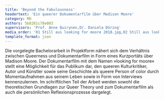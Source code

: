 ```yaml
---
title: 'Beyond the Fabulousness'
headertext: 'Ein queerer Dokumentarfilm über Madison Moore'
category: MD
authors: 5b8281c78e003
supervisors: 'Prof. Anne Quirynen,Dr. Daniela Döring'
media_order: '01 Still aus looking for moore 2018.jpg,02 Still aus looking for moore 2018.jpg,03 Still aus looking for moore 2018 Copyright Luke Carlisle.jpg,04 Filmplakat looking for moore 2018.jpg'
template_format: json
---
```


Die vorgelegte Bachelorarbeit in Projektform nähert sich dem Verhältnis zwischen Queerness und Dokumentarfilm in Form eines Kurzportäts über Madison Moore. Der Dokumentarfilm mit dem Namen »looking for moore« stellt eine Möglichkeit für das Publikum dar, den queeren Kulturkritiker, Autor und Künstler sowie seine Geschichte als queere Person of color durch Momentaufnahmen aus seinem Leben sowie in Form von Interviews kennenzulernen. Im schriftlichen Teil der Arbeit werden sowohl die theoretischen Grundlagen zur Queer Theory und zum Dokumentarfilm als auch die persönlichen Reflexionsprozesse dargelegt.
